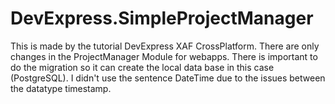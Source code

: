 # DevExpress.SimpleProjectManager
This is made by the tutorial DevExpress XAF CrossPlatform.
There are only changes in the ProjectManager Module for webapps.
There is important to do the migration so it can create the local data base in this case (PostgreSQL).
I didn't use the sentence DateTime due to the issues between the datatype timestamp.
